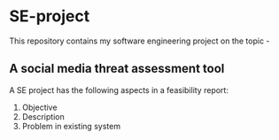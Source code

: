 # SE-project

This repository contains my software engineering project on the topic -
## A social media threat assessment tool

A SE project has the following aspects in a feasibility report:

1. Objective 
2. Description
3. Problem in existing system

